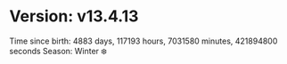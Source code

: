 # Version: v13.4.13
Time since birth: 4883 days, 117193 hours, 7031580 minutes, 421894800 seconds
Season: Winter ❄️
